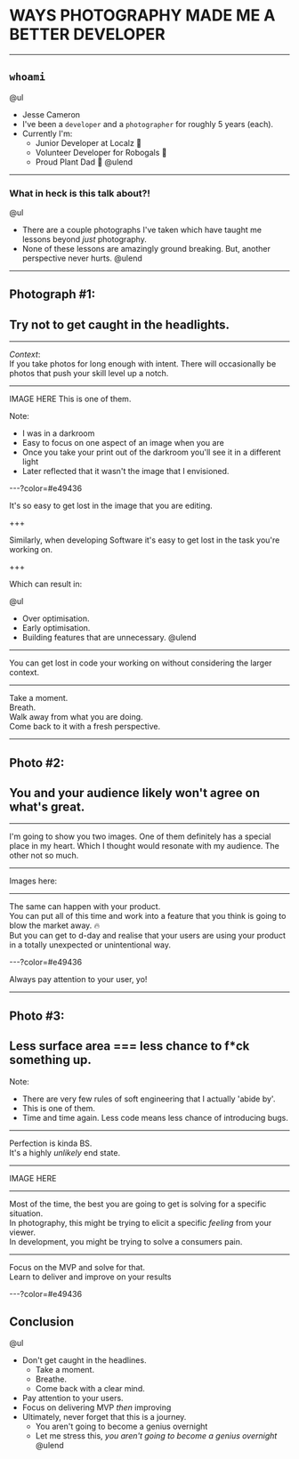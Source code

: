 <!-- https://gitpitch.com/jesse-cameron/presentations/photography?p=brownbags/programming_with_photos#/ -->

# WAYS PHOTOGRAPHY MADE ME A BETTER DEVELOPER

---

## `whoami`

@ul
- Jesse Cameron
- I've been a `developer` and a `photographer` for roughly 5 years (each).
- Currently I'm:
    - Junior Developer at Localz 💼
    - Volunteer Developer for Robogals 🤖
    - Proud Plant Dad 🌱
@ulend

---

### What in heck is this talk about?!

@ul
- There are a couple photographs I've taken which have taught me lessons beyond _just_ photography.
- None of these lessons are amazingly ground breaking. But, another perspective never hurts.
@ulend

---

## Photograph #1:
## Try not to get caught in the headlights.

---
_Context_: <br/>
If you take photos for long enough with intent. There will occasionally be photos that push your skill level up a notch.

---

<!-- image -->
IMAGE HERE
This is one of them.

Note:

- I was in a darkroom
- Easy to focus on one aspect of an image when you are 
- Once you take your print out of the darkroom you'll see it in a different light
- Later reflected that it wasn't the image that I envisioned.

---?color=#e49436

It's so easy to get lost in the image that you are editing.

+++

Similarly, when developing Software it's easy to get lost in the task you're working on.

+++

Which can result in:

@ul
- Over optimisation.
- Early optimisation.
- Building features that are unnecessary.
@ulend

---

You can get lost in code your working on without considering the larger context.

---

Take a moment. <br/>
Breath. <br/>
Walk away from what you are doing. <br/>
Come back to it with a fresh perspective. <br/>

---

## Photo #2:
## You and your audience likely won't agree on what's great.

---

I'm going to show you two images.
One of them definitely has a special place in my heart. Which I thought would resonate with my audience. The other not so much.

---

Images here:

<!-- image -->

---

The same can happen with your product. <br/>
You can put all of this time and work into a feature that you think is going to blow the market away. 🔥 <br/>
But you can get to d-day and realise that your users are using your product in a totally unexpected or unintentional way. <br/>

---?color=#e49436

Always pay attention to your user, yo!

---

## Photo #3:
## Less surface area === less chance to f*ck something up.

Note:

- There are very few rules of soft engineering that I actually 'abide by'. 
- This is one of them.
- Time and time again. Less code means less chance of introducing bugs. 

---

Perfection is kinda BS. <br/>
It's a highly _unlikely_ end state.

---

IMAGE HERE

---

Most of the time, the best you are going to get is solving for a specific situation. <br/>
In photography, this might be trying to elicit a specific _feeling_ from your viewer. <br/>
In development, you might be trying to solve a consumers pain. <br/>

---

Focus on the MVP and solve for that. <br/>
Learn to deliver and improve on your results <br/>

---?color=#e49436

## Conclusion

@ul
- Don't get caught in the headlines.
    - Take a moment.
    - Breathe.
    -  Come back with a clear mind.
- Pay attention to your users.
- Focus on delivering MVP _then_ improving
- Ultimately, never forget that this is a journey.
    - You aren't going to become a genius overnight
    - Let me stress this, _you aren't going to become a genius overnight_
@ulend
